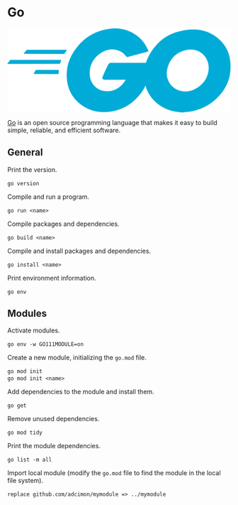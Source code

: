 # Go

<p align="center"><img align="center" src="go.png"></p>

[Go](https://golang.org/) is an open source programming language that makes it easy to build simple, reliable, and efficient software.

## General

Print the version.
```
go version
```

Compile and run a program.
```
go run <name>
```

Compile packages and dependencies.
```
go build <name>
```

Compile and install packages and dependencies.
```
go install <name>
```

Print environment information.
```
go env
```

## Modules

Activate modules.
```
go env -w GO111MODULE=on
```

Create a new module, initializing the `go.mod` file.
```
go mod init
go mod init <name>
```

Add dependencies to the module and install them.
```
go get
```

Remove unused dependencies.
```
go mod tidy
```

Print the module dependencies.
```
go list -m all
```

Import local module (modify the `go.mod` file to find the module in the local file system).
```
replace github.com/adcimon/mymodule => ../mymodule
```
